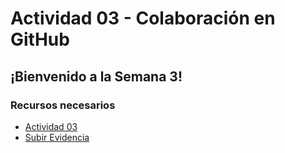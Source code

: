 # Actividad 03 - Colaboración en GitHub

## ¡Bienvenido a la Semana 3!

### Recursos necesarios

- [Actividad 03](https://go.pudin.net/club-a3)
- [Subir Evidencia](https://go.pudin.net/club-e3)
